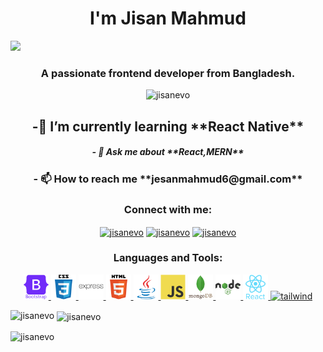 <h1 align="center"> I'm Jisan Mahmud</h1>
<img src="https://i.postimg.cc/zBmb1fKt/b313a9-89ebec0c5f384c65a9551f0c1ec18ca9-mv2.gif"/>
<h3 align="center">A passionate frontend developer from Bangladesh.</h3>

<p align="center"> <img src="https://komarev.com/ghpvc/?username=jisanevo&label=Profile%20views&color=0e75b6&style=flat" alt="jisanevo" /> </p>


 <h2 align="center"> -🌱 I’m currently learning **React Native**</h2>

<h5 align="center">- 💬 Ask me about **React,MERN**</h5>

<h3 align="center">- 📫 How to reach me **jesanmahmud6@gmail.com** </h3>

<h3 align="center">Connect with me:</h3>
<p align="center">
<a href="https://twitter.com/jisanevo" target="blank"><img align="center" src="https://raw.githubusercontent.com/rahuldkjain/github-profile-readme-generator/master/src/images/icons/Social/twitter.svg" alt="jisanevo" height="30" width="40" /></a>
<a href="https://linkedin.com/in/jisanevo" target="blank"><img align="center" src="https://raw.githubusercontent.com/rahuldkjain/github-profile-readme-generator/master/src/images/icons/Social/linked-in-alt.svg" alt="jisanevo" height="30" width="40" /></a>
<a href="https://fb.com/jisanevo" target="blank"><img align="center" src="https://raw.githubusercontent.com/rahuldkjain/github-profile-readme-generator/master/src/images/icons/Social/facebook.svg" alt="jisanevo" height="30" width="40" /></a>
</p>

<h3 align="center">Languages and Tools:</h3>
<p align="center"> <a href="https://getbootstrap.com" target="_blank" rel="noreferrer"> <img src="https://raw.githubusercontent.com/devicons/devicon/master/icons/bootstrap/bootstrap-plain-wordmark.svg" alt="bootstrap" width="40" height="40"/> </a> <a href="https://www.w3schools.com/css/" target="_blank" rel="noreferrer"> <img src="https://raw.githubusercontent.com/devicons/devicon/master/icons/css3/css3-original-wordmark.svg" alt="css3" width="40" height="40"/> </a> <a href="https://expressjs.com" target="_blank" rel="noreferrer"> <img src="https://raw.githubusercontent.com/devicons/devicon/master/icons/express/express-original-wordmark.svg" alt="express" width="40" height="40"/> </a> <a href="https://www.w3.org/html/" target="_blank" rel="noreferrer"> <img src="https://raw.githubusercontent.com/devicons/devicon/master/icons/html5/html5-original-wordmark.svg" alt="html5" width="40" height="40"/> </a> <a href="https://www.java.com" target="_blank" rel="noreferrer"> <img src="https://raw.githubusercontent.com/devicons/devicon/master/icons/java/java-original.svg" alt="java" width="40" height="40"/> </a> <a href="https://developer.mozilla.org/en-US/docs/Web/JavaScript" target="_blank" rel="noreferrer"> <img src="https://raw.githubusercontent.com/devicons/devicon/master/icons/javascript/javascript-original.svg" alt="javascript" width="40" height="40"/> </a> <a href="https://www.mongodb.com/" target="_blank" rel="noreferrer"> <img src="https://raw.githubusercontent.com/devicons/devicon/master/icons/mongodb/mongodb-original-wordmark.svg" alt="mongodb" width="40" height="40"/> </a> <a href="https://nodejs.org" target="_blank" rel="noreferrer"> <img src="https://raw.githubusercontent.com/devicons/devicon/master/icons/nodejs/nodejs-original-wordmark.svg" alt="nodejs" width="40" height="40"/> </a> <a href="https://reactjs.org/" target="_blank" rel="noreferrer"> <img src="https://raw.githubusercontent.com/devicons/devicon/master/icons/react/react-original-wordmark.svg" alt="react" width="40" height="40"/> </a> <a href="https://tailwindcss.com/" target="_blank" rel="noreferrer"> <img src="https://www.vectorlogo.zone/logos/tailwindcss/tailwindcss-icon.svg" alt="tailwind" width="40" height="40"/> </a> </p>

<p><img align="left" src="https://github-readme-stats.vercel.app/api/top-langs?username=jisanevo&show_icons=true&locale=en&layout=compact" alt="jisanevo" /></p>

<p>&nbsp;<img align="center" src="https://github-readme-stats.vercel.app/api?username=jisanevo&show_icons=true&locale=en" alt="jisanevo" /></p>

<p><img align="center" src="https://github-readme-streak-stats.herokuapp.com/?user=jisanevo&" alt="jisanevo" /></p>

